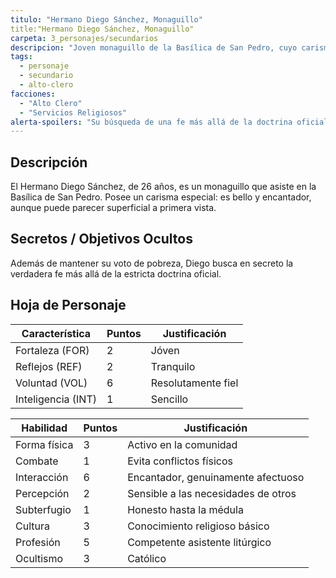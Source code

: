 ```yaml
---
titulo: "Hermano Diego Sánchez, Monaguillo"
title:"Hermano Diego Sánchez, Monaguillo"
carpeta: 3_personajes/secundarios
descripcion: "Joven monaguillo de la Basílica de San Pedro, cuyo carisma y belleza ocultan una búsqueda personal de la fe verdadera."
tags:
  - personaje
  - secundario
  - alto-clero
facciones:
  - "Alto Clero"
  - "Servicios Religiosos"
alerta-spoilers: "Su búsqueda de una fe más allá de la doctrina oficial es un secreto."
---
```


## Descripción

El Hermano Diego Sánchez, de 26 años, es un monaguillo que asiste en la Basílica de San Pedro. Posee un carisma especial: es bello y encantador, aunque puede parecer superficial a primera vista.

## Secretos / Objetivos Ocultos

Además de mantener su voto de pobreza, Diego busca en secreto la verdadera fe más allá de la estricta doctrina oficial.

## Hoja de Personaje

| **Característica** | **Puntos** | **Justificación** |
| --- | --- | --- |
| Fortaleza (FOR) | 2 | Jóven |
| Reflejos (REF) | 2 | Tranquilo |
| Voluntad (VOL) | 6 | Resolutamente fiel |
| Inteligencia (INT) | 1 | Sencillo |

| **Habilidad** | **Puntos** | **Justificación** |
| --- | --- | --- |
| Forma física | 3 | Activo en la comunidad |
| Combate | 1 | Evita conflictos físicos |
| Interacción | 6 | Encantador, genuinamente afectuoso |
| Percepción | 2 | Sensible a las necesidades de otros |
| Subterfugio | 1 | Honesto hasta la médula |
| Cultura | 3 | Conocimiento religioso básico |
| Profesión | 5 | Competente asistente litúrgico |
| Ocultismo | 3 | Católico |

